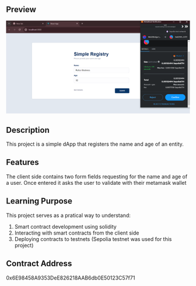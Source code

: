 ## Preview
![register image](preview-image/register-img.png)

## Description
This project is a simple dApp that registers the name and age of an entity.

## Features
The client side contains two form fields requesting for the name and age of a user. Once entered it asks the user to validate with their metamask wallet

## Learning Purpose
This project serves as a pratical way to understand:
1. Smart contract development using solidity
2. Interacting with smart contracts from the client side
3. Deploying contracts to testnets (Sepolia testnet was used for this project)

 ## Contract Address
0x6E98458A9353DeE826218AAB6db0E50123C57f71